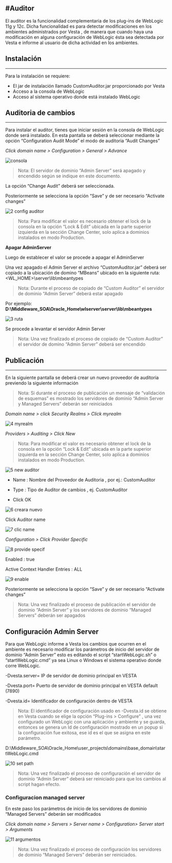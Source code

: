 #Auditor
---


El auditor es la funcionalidad complementaria de los plug-ins de WebLogic 11g y 12c. Dicha funcionalidad es para detectar modificaciones en los ambientes administrados por Vesta , de manera que cuando haya una modificación en alguna configuración de WebLogic ésta sea detectada por Vesta e informe al usuario de dicha actividad en los ambientes.

## Instalación
---

Para la instalación se requiere:

- El jar de instalación llamado CustomAuditor.jar proporcionado por Vesta
- Acceso a la consola de WebLogic 
- Acceso al sistema operativo donde está instalado WebLogic
 


## Auditoria de cambios
---

 Para instalar el auditor, tienes que iniciar sesión en la consola de WebLogic donde será instalado.
En esta pantalla se deberá seleccionar mediante la opción “Configuration Audit Mode” el modo de auditoria “Audit Changes” 

*Click domain name > Configuration > General > Advance*

![consola](/img/auditor/1consola.jpg)


> Nota: El servidor de dominio “Admin Server” será apagado y encendido según se indique en este documento.

La opción “Change Audit” deberá ser seleccionada.

Posteriormente se selecciona la opción “Save” y de ser necesario “Activate changes”

![2 config auditor](/img/auditor/2configauditor.jpg)


> Nota: Para modificar el valor es necesario obtener el lock de la consola en la opción “Lock & Edit” ubicada en la parte superior izquierda en la sección Change Center, solo aplica a dominios instalados en modo Production.

**Apagar AdminServer**

Luego de establecer el valor se procede a apagar el AdminServer

Una vez apagado el Admin Server el archivo “CustomAuditor.jar” deberá ser copiado a la ubicación de domino “MBeans” ubicado en la siguiente ruta:
<WL_HOME>\server\lib\mbeantypes

>  Nota: Durante el proceso de copiado de “Custom Auditor” el servidor de dominio “Admin Server” deberá estar apagado 


Por ejemplo:
**D:\Middleware_SOA\Oracle_Home\wlserver\server\lib\mbeantypes**

![3 ruta](/img/auditor/3ruta.jpg)

Se procede a levantar el servidor Admin Server

> Nota: Una vez finalizado el proceso de copiado de “Custom Auditor” el servidor de domino “Admin Server” deberá ser encendido 
  
 
## Publicación
---

En la siguiente pantalla se deberá crear un nuevo proveedor de auditoria previendo la siguiente información 
 
> Nota: Si durante el proceso de publicación un mensaje de “validación de esquemas” es mostrado los servidores de dominio “Admin Server y Managed Servers” deberán ser reiniciados 

*Domain name > click Security Realms > Click myrealm*

![4 myrealm](/img/auditor/4myrealm.jpg)

*Providers  > Auditing > Click New*

> Nota: Para modificar el valor es necesario obtener el lock de la consola en la opción “Lock & Edit” ubicada en la parte superior izquierda en la sección Change Center, solo aplica a dominios instalados en modo Production.

![5 new auditor](/img/auditor/5new-auditor.jpg)

- Name : Nombre del Proveedor de Auditoria , por ej.: CustomAuditor

- Type : Tipo de Auditor de cambios , ej. CustomAuditor

- Click  OK

![6 creara nuevo](/img/auditor/6creara-nuevo.jpg)

Click Auditor name 

![7 clic name](/img/auditor/7clic-name.jpg)

*Configuration > Click Provider Specific*

![8 provide specif](/img/auditor/8provide-specif.jpg)

Enabled : true 

Active Context Handler Entries : ALL 

![9 enable](/img/auditor/9enable.jpg)

Posteriormente se selecciona la opción “Save” y de ser necesario “Activate changes” 
 
 > Nota: Una vez finalizado el proceso de publicación el servidor de dominio “Admin Server” y los servidores de dominio “Managed Servers” deberán ser apagados 

## Configuración Admin Server

Para que WebLogic informe a Vesta los cambios que ocurren en el ambiente es necesario modificar los parámetros de inicio del servidor de dominio “Admin Server” esto es editando el script “startWebLogic.sh” o “startWebLogic.cmd” ya sea Linux o Windows el sistema operativo donde corre WebLogic.

-Dvesta.server= IP de servidor de dominio principal en VESTA 

-Dvesta.port= Puerto de servidor de dominio principal en VESTA default (7890) 

-Dvesta.id= Identificador de configuración dentro de VESTA 
 
> Nota: El identificador de configuración usado en -Dvesta.id se obtiene en Vesta cuando se elige la opción “Plug-ins > Configure” , una vez configurado un WebLogic con una aplicación y ambiente y se guarda, entonces se genera un Id de configuración mostrado en un popup si la configuración fue exitosa, ese id es el que se asigna en este parámetro. 

D:\Middleware_SOA\Oracle_Home\user_projects\domains\base_domain\startWebLogic.cmd

![10 set path](/img/auditor/10set-path.jpg)

> Nota: Una vez finalizado el proceso de configuración el servidor de dominio “Admin Server” deberá ser reiniciado para que los cambios al script hagan efecto. 

### Configuracion managed server
 
En este paso los parámetros de inicio de los servidores de dominio “Managed Servers” deberán ser modificados 
 
*Click domain name > Servers > Server name > Configuration> Server start > Arguments*

![11 argumentos](/img/auditor/11argumentos.jpg)

> Nota: Una vez finalizado el proceso de configuración los servidores de dominio “Managed Servers” deberán ser reiniciados. 